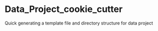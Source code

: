 # Data_Project_cookie_cutter
Quick generating a template file and directory structure for data project
